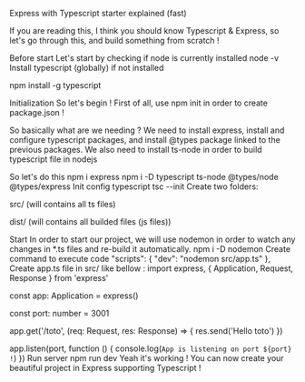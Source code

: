 Express with Typescript starter explained (fast)

If you are reading this, I think you should know Typescript & Express, so let's go through this, and build something from scratch !

Before start
Let's start by checking if node is currently installed
node -v
Install typescript (globally) if not installed

npm install -g typescript

Initialization
So let's begin ! First of all, use npm init in order to create package.json !

So basically what are we needing ? We need to install express, install and configure typescript packages, and install @types package linked to the previous packages. We also need to install ts-node in order to build typescript file in nodejs

So let's do this
npm i express
npm i -D typescript ts-node @types/node @types/express
Init config typescript
tsc --init
Create two folders:

src/ (will contains all ts files)

dist/ (will contains all builded files (js files))

Start
In order to start our project, we will use nodemon in order to watch any changes in \*.ts files and re-build it automatically.
npm i -D nodemon
Create command to execute code
"scripts": {
"dev": "nodemon src/app.ts"
},
Create app.ts file in src/ like bellow :
import express, { Application, Request, Response } from 'express'

const app: Application = express()

const port: number = 3001

app.get('/toto', (req: Request, res: Response) => {
res.send('Hello toto')
})

app.listen(port, function () {
console.log(`App is listening on port ${port} !`)
})
Run server
npm run dev
Yeah it's working ! You can now create your beautiful project in Express supporting Typescript !
